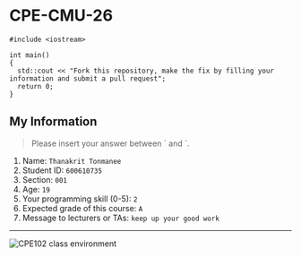 # CPE-CMU-26
>
```
#include <iostream>

int main()
{
  std::cout << "Fork this repository, make the fix by filling your information and submit a pull request";
  return 0;
}
```

## My Information
> Please insert your answer between \` and \`.

1. Name: `Thanakrit Tonmanee`
2. Student ID: `600610735`
3. Section: `001`
4. Age: `19`
5. Your programming skill (0-5): `2`
6. Expected grade of this course: `A`
7. Message to lecturers or TAs: `keep up your good work`

---
![CPE102 class environment](https://github.com/tmwatchanan/CPE-CMU-26/raw/master/cpe102_class_envi.jpg)

